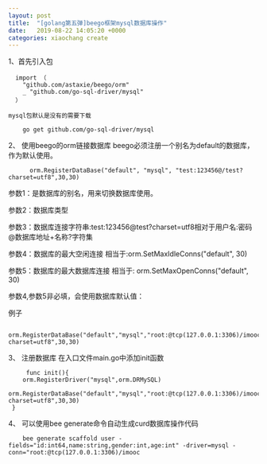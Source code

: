 ```yaml
---
layout: post
title:  "[golang第五弹]beego框架mysql数据库操作"
date:   2019-08-22 14:05:20 +0000
categories: xiaochang create
---
```



1、首先引入包
	
      import （
        "github.com/astaxie/beego/orm"  
        _ "github.com/go-sql-driver/mysql"
      ）

	mysql包默认是没有的需要下载

	    go get github.com/go-sql-driver/mysql

2、	使用beego的orm链接数据库
   	beego必须注册一个别名为default的数据库，作为默认使用。

   		  orm.RegisterDataBase("default", "mysql", "test:123456@/test?charset=utf8",30,30)

   参数1：是数据库的别名，用来切换数据库使用。
   
   参数2：数据库类型
   
   参数3：数据库连接字符串:test:123456@test?charset=utf8相对于用户名:密码@数据库地址+名称?字符集
   
   参数4：数据库的最大空闲连接   相当于:orm.SetMaxIdleConns("default", 30)
   
   参数5：数据库的最大数据库连接   相当于: orm.SetMaxOpenConns("default", 30)
   
   参数4,参数5非必填，会使用数据库默认值：
  
  例子
  
         orm.RegisterDataBase("default","mysql","root:@tcp(127.0.0.1:3306)/imooc?charset=utf8",30,30)
        
	
3、 注册数据库 
    在入口文件main.go中添加init函数
    
    	 func init(){
	 	orm.RegisterDriver("mysql",orm.DRMySQL)
		orm.RegisterDataBase("default","mysql","root:@tcp(127.0.0.1:3306)/imooc?charset=utf8",30,30)
	 }
          
      
4、 可以使用bee generate命令自动生成curd数据库操作代码
      
        bee generate scaffold user -fields="id:int64,name:string,gender:int,age:int" -driver=mysql -conn="root:@tcp(127.0.0.1:3306)/imooc
